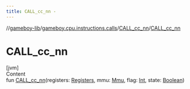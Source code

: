 ```yaml
---
title: CALL_cc_nn -
---
```

//[gameboy-lib](../../index.md)/[gameboy.cpu.instructions.calls](../index.md)/[CALL_cc_nn](index.md)/[CALL_cc_nn](-c-a-l-l_cc_nn.md)



# CALL_cc_nn  
[jvm]  
Content  
fun [CALL_cc_nn](-c-a-l-l_cc_nn.md)(registers: [Registers](../../gameboy.cpu/-registers/index.md), mmu: [Mmu](../../gameboy.memory/-mmu/index.md), flag: [Int](https://kotlinlang.org/api/latest/jvm/stdlib/kotlin/-int/index.html), state: [Boolean](https://kotlinlang.org/api/latest/jvm/stdlib/kotlin/-boolean/index.html))  



